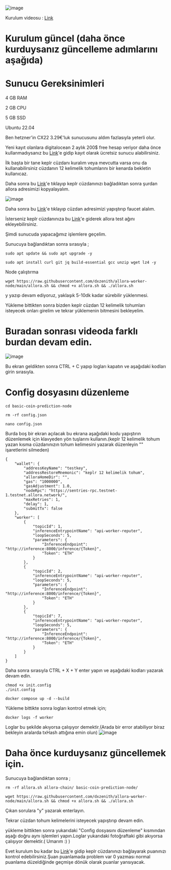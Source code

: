 ![image](https://github.com/user-attachments/assets/f97d6142-98c4-422c-8e39-845f841d25da)

Kurulum videosu : [Link](https://youtu.be/SDNW5IrkLuc)

# Kurulum güncel (daha önce kurduysanız güncelleme adımlarını aşağıda)

# Sunucu Gereksinimleri

4 GB RAM

2 GB CPU

5 GB SSD

Ubuntu 22.04

Ben hetzner'in CX22 3.29€'luk sunucusunu aldım fazlasıyla yeterli olur.

Yeni kayıt olanlara digitalocean 2 aylık 200$ free hesap veriyor daha önce kullanmadıysanız bu [Link](https://t.co/5O8WuAtuHs)'e gidip kayıt olarak ücretsiz sunucu alabilirsiniz.

İlk başta bir tane keplr cüzdanı kuralım veya mevcutta varsa onu da kullanabilirsiniz cüzdanın 12 kelimelik tohumlarını bir kenarda bekletin kullanıcaz.

Daha sonra bu [Link](https://app.allora.network?ref=eyJyZWZlcnJlcl9pZCI6ImM1OTdmYjNlLWQ0ZGEtNGFmZi04MGJhLTVlOTAxYmZlZTBhNCJ9)'e tıklayıp keplr cüzdanınızı bağladıktan sonra şurdan allora adresimizi kopyalayalım.

![image](https://github.com/user-attachments/assets/038bf5f2-f5b2-4154-ac4a-560c339dec57)

Daha sonra bu [Link](https://faucet.testnet-1.testnet.allora.network/)'e tıklayıp cüzdan adresimizi yapıştırıp faucet alalım.

İsterseniz keplr cüzdanınıza bu [Link](https://explorer.testnet-1.testnet.allora.network/wallet/suggest)'e giderek allora test ağını ekleyebilirsiniz.

Şimdi sunucuda yapacağımız işlemlere geçelim.

Sunucuya bağlandıktan sonra sırasıyla ;

```
sudo apt update && sudo apt upgrade -y
```
```
sudo apt install curl git jq build-essential gcc unzip wget lz4 -y
```
Node çalıştırma 

```
wget https://raw.githubusercontent.com/dxzenith/allora-worker-node/main/allora.sh && chmod +x allora.sh && ./allora.sh
```
y yazıp devam ediyoruz, yaklaşık 5-10dk kadar sürebilir yüklenmesi.


Yükleme bittikten sonra bizden keplr cüzdan 12 kelimelik tohumları isteyecek onları girelim ve  tekrar yüklemenin bitmesini bekleyelim.

# Buradan sonrası videoda farklı burdan devam edin.

![image](https://github.com/user-attachments/assets/e5973641-3bc6-4765-847e-cd5533a20136)

Bu ekran geldikten sonra CTRL + C yapıp logları kapatın ve aşağıdaki kodları girin sırasıyla.

# Config dosyasını düzenleme

```
cd basic-coin-prediction-node
```

```
rm -rf config.json
```
```
nano config.json
```

Burda boş bir ekran açılacak bu ekrana aşağıdaki kodu yapıştırın düzenlemek için klavyeden yön tuşlarını kullanın.(keplr 12 kelimelik tohum yazan kısma cüzdanınızın tohum kelimesini yazarak düzenleyin "" işaretlerini silmeden)
```
{
    "wallet": {
        "addressKeyName": "testkey",
        "addressRestoreMnemonic": "keplr 12 kelimelik tohum",
        "alloraHomeDir": "",
        "gas": "1000000",
        "gasAdjustment": 1.0,
        "nodeRpc": "https://sentries-rpc.testnet-1.testnet.allora.network/",
        "maxRetries": 1,
        "delay": 1,
        "submitTx": false
    },
    "worker": [
        {
            "topicId": 1,
            "inferenceEntrypointName": "api-worker-reputer",
            "loopSeconds": 5,
            "parameters": {
                "InferenceEndpoint": "http://inference:8000/inference/{Token}",
                "Token": "ETH"
            }
        },
        {
            "topicId": 2,
            "inferenceEntrypointName": "api-worker-reputer",
            "loopSeconds": 5,
            "parameters": {
                "InferenceEndpoint": "http://inference:8000/inference/{Token}",
                "Token": "ETH"
            }
        },
        {
            "topicId": 7,
            "inferenceEntrypointName": "api-worker-reputer",
            "loopSeconds": 5,
            "parameters": {
                "InferenceEndpoint": "http://inference:8000/inference/{Token}",
                "Token": "ETH"
            }
        }
    ]
}
```

Daha sonra sırasıyla CTRL + X + Y enter yapın ve aşağıdaki kodları yazarak devam edin.

```
chmod +x init.config
./init.config
```
```
docker compose up -d --build
```

Yükleme bittikte sonra logları kontrol etmek için;
```
docker logs -f worker
```

Loglar bu şekilde akıyorsa çalışıyor demektir.(Arada bir error atabiliyor biraz bekleyin aralarda txHash attığına emin olun)
![image](https://github.com/user-attachments/assets/c06d4c59-5fc4-4015-ada4-a187ed29afe0)


# Daha önce kurduysanız güncellemek için.

Sunucuya bağlandıktan sonra ;

```
rm -rf allora.sh allora-chain/ basic-coin-prediction-node/
```
```
wget https://raw.githubusercontent.com/dxzenith/allora-worker-node/main/allora.sh && chmod +x allora.sh && ./allora.sh
```

Çıkan sorulara "y" yazarak enterlayın.

Tekrar cüzdan tohum kelimelerini isteyecek yapıştırıp devam edin.

yükleme bittikten sonra yukarıdaki "Config dosyasını düzenleme" kısmından aşağı doğru aynı işlemleri yapın.Loglar yukarıdaki fotoğraftaki gibi akıyorsa çalışıyor demektir.( Umarım :) )

Evet kurulum bu kadar bu [Link](https://app.allora.network?ref=eyJyZWZlcnJlcl9pZCI6ImM1OTdmYjNlLWQ0ZGEtNGFmZi04MGJhLTVlOTAxYmZlZTBhNCJ9)'e gidip keplr cüzdanınızı bağlayarak puanınızı kontrol edebilirsiniz.Şuan puanlamada problem var 0 yazması normal puanlama düzeldiğinde geçmişe dönük olarak puanlar yansıyacak.
